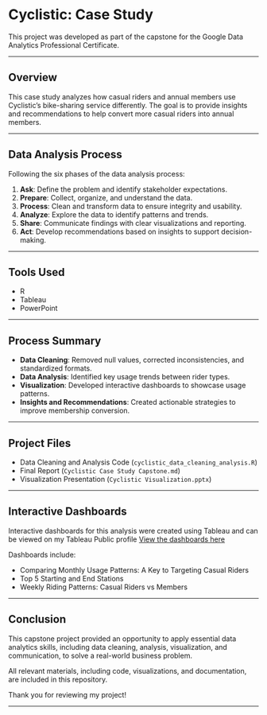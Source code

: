 # Cyclistic: Case Study

This project was developed as part of the capstone for the Google Data Analytics Professional Certificate.

---

## Overview

This case study analyzes how casual riders and annual members use Cyclistic’s bike-sharing service differently. The goal is to provide insights and recommendations to help convert more casual riders into annual members.

---

## Data Analysis Process

Following the six phases of the data analysis process:

1. **Ask**: Define the problem and identify stakeholder expectations.
2. **Prepare**: Collect, organize, and understand the data.
3. **Process**: Clean and transform data to ensure integrity and usability.
4. **Analyze**: Explore the data to identify patterns and trends.
5. **Share**: Communicate findings with clear visualizations and reporting.
6. **Act**: Develop recommendations based on insights to support decision-making.

---

## Tools Used

- R
- Tableau
- PowerPoint

---

## Process Summary

- **Data Cleaning**: Removed null values, corrected inconsistencies, and standardized formats.
- **Data Analysis**: Identified key usage trends between rider types.
- **Visualization**: Developed interactive dashboards to showcase usage patterns.
- **Insights and Recommendations**: Created actionable strategies to improve membership conversion.

---

## Project Files

- Data Cleaning and Analysis Code (`cyclistic_data_cleaning_analysis.R`)
- Final Report (`Cyclistic Case Study Capstone.md`)
- Visualization Presentation (`Cyclistic Visualization.pptx`)

---

## Interactive Dashboards

Interactive dashboards for this analysis were created using Tableau and can be viewed on my Tableau Public profile
[View the dashboards here](https://public.tableau.com/app/profile/alice.portes/vizzes)

Dashboards include:
- Comparing Monthly Usage Patterns: A Key to Targeting Casual Riders
- Top 5 Starting and End Stations
- Weekly Riding Patterns: Casual Riders vs Members

---

## Conclusion

This capstone project provided an opportunity to apply essential data analytics skills, including data cleaning, analysis, visualization, and communication, to solve a real-world business problem.  

All relevant materials, including code, visualizations, and documentation, are included in this repository.

Thank you for reviewing my project!

---
